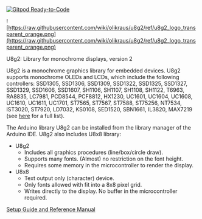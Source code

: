 [![Gitpod Ready-to-Code](https://img.shields.io/badge/Gitpod-Ready--to--Code-blue?logo=gitpod)](https://gitpod.io/#https://github.com/olikraus/u8g2) 

![https://raw.githubusercontent.com/wiki/olikraus/u8g2/ref/u8g2_logo_transparent_orange.png](https://raw.githubusercontent.com/wiki/olikraus/u8g2/ref/u8g2_logo_transparent_orange.png) 


U8g2: Library for monochrome displays, version 2

U8g2 is a monochrome graphics library for embedded devices. 
U8g2 supports monochrome OLEDs and LCDs, which include the following controllers:
SSD1305, SSD1306, SSD1309, SSD1322, SSD1325, SSD1327, SSD1329, SSD1606, SSD1607, 
SH1106, SH1107, SH1108, SH1122, T6963, RA8835, LC7981, PCD8544, PCF8812, HX1230, 
UC1601, UC1604, UC1608, UC1610, UC1611, UC1701, ST7565, ST7567, ST7588, ST75256, NT7534, IST3020, ST7920, LD7032, KS0108, SED1520, SBN1661, IL3820, MAX7219 
(see [here](https://github.com/olikraus/u8g2/wiki/u8g2setupcpp) for a full list).

The Arduino library U8g2 can be installed from the library manager of the Arduino IDE. U8g2 also includes U8x8 library:
 * U8g2
   * Includes all graphics procedures (line/box/circle draw).
   * Supports many fonts. (Almost) no restriction on the font height.
   * Requires some memory in the microcontroller to render the display.
 * U8x8
   * Text output only (character) device.
   * Only fonts allowed with fit into a 8x8 pixel grid.
   * Writes directly to the display. No buffer in the microcontroller required.

[Setup Guide and Reference Manual](https://github.com/olikraus/u8g2/wiki)
